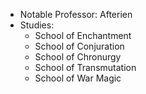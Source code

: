 - Notable Professor: Afterien  
- Studies:
	- School of Enchantment  
	- School of Conjuration
	- School of Chronurgy
	- School of Transmutation
	- School of War Magic